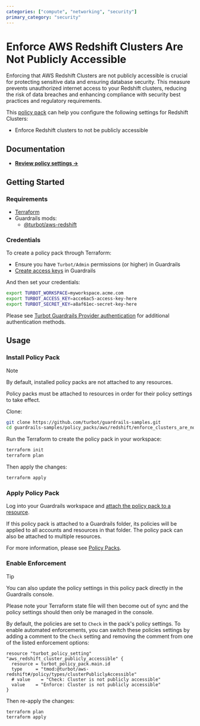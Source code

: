 ```yaml
---
categories: ["compute", "networking", "security"]
primary_category: "security"
---
```


# Enforce AWS Redshift Clusters Are Not Publicly Accessible

Enforcing that AWS Redshift Clusters are not publicly accessible is crucial for protecting sensitive data and ensuring database security. This measure prevents unauthorized internet access to your Redshift clusters, reducing the risk of data breaches and enhancing compliance with security best practices and regulatory requirements.

This [policy pack](https://turbot.com/guardrails/docs/concepts/policy-packs) can help you configure the following settings for Redshift Clusters:

- Enforce Redshift clusters to not be publicly accessible

## Documentation

- **[Review policy settings →](https://hub.guardrails.turbot.com/policy-packs/aws_redshift_enforce_clusters_are_not_publicly_accessible/settings)**

## Getting Started

### Requirements

- [Terraform](https://developer.hashicorp.com/terraform/install)
- Guardrails mods:
  - [@turbot/aws-redshift](https://hub.guardrails.turbot.com/mods/aws/mods/aws-redshift)

### Credentials

To create a policy pack through Terraform:

- Ensure you have `Turbot/Admin` permissions (or higher) in Guardrails
- [Create access keys](https://turbot.com/guardrails/docs/guides/iam/access-keys#generate-a-new-guardrails-api-access-key) in Guardrails

And then set your credentials:

```sh
export TURBOT_WORKSPACE=myworkspace.acme.com
export TURBOT_ACCESS_KEY=acce6ac5-access-key-here
export TURBOT_SECRET_KEY=a8af61ec-secret-key-here
```

Please see [Turbot Guardrails Provider authentication](https://registry.terraform.io/providers/turbot/turbot/latest/docs#authentication) for additional authentication methods.

## Usage

### Install Policy Pack

> [!NOTE]
> By default, installed policy packs are not attached to any resources.
>
> Policy packs must be attached to resources in order for their policy settings to take effect.

Clone:

```sh
git clone https://github.com/turbot/guardrails-samples.git
cd guardrails-samples/policy_packs/aws/redshift/enforce_clusters_are_not_publicly_accessible
```

Run the Terraform to create the policy pack in your workspace:

```sh
terraform init
terraform plan
```

Then apply the changes:

```sh
terraform apply
```

### Apply Policy Pack

Log into your Guardrails workspace and [attach the policy pack to a resource](https://turbot.com/guardrails/docs/guides/policy-packs#attach-a-policy-pack-to-a-resource).

If this policy pack is attached to a Guardrails folder, its policies will be applied to all accounts and resources in that folder. The policy pack can also be attached to multiple resources.

For more information, please see [Policy Packs](https://turbot.com/guardrails/docs/concepts/policy-packs).

### Enable Enforcement

> [!TIP]
> You can also update the policy settings in this policy pack directly in the Guardrails console.
>
> Please note your Terraform state file will then become out of sync and the policy settings should then only be managed in the console.

By default, the policies are set to `Check` in the pack's policy settings. To enable automated enforcements, you can switch these policies settings by adding a comment to the `Check` setting and removing the comment from one of the listed enforcement options:

```hcl
resource "turbot_policy_setting" "aws_redshift_cluster_publicly_accessible" {
  resource = turbot_policy_pack.main.id
  type     = "tmod:@turbot/aws-redshift#/policy/types/clusterPubliclyAccessible"
  # value    = "Check: Cluster is not publicly accessible"
  value    = "Enforce: Cluster is not publicly accessible"
}
```

Then re-apply the changes:

```sh
terraform plan
terraform apply
```
